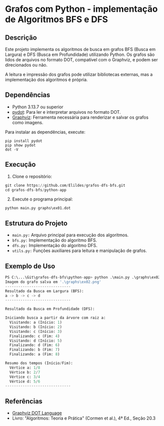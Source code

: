 # Grafos com Python - implementação de Algoritmos BFS e DFS

## Descrição

Este projeto implementa os algoritmos de busca em grafos BFS (Busca em Largura) e DFS (Busca em Profundidade) utilizando Python. Os grafos são lidos de arquivos no formato DOT, compatível com o Graphviz, e podem ser direcionados ou não.

A leitura e impressão dos grafos pode utilizar bibliotecas externas, mas a implementação dos algoritmos é própria.

## Dependências

- Python 3.13.7 ou superior
- [pydot](https://github.com/pydot/pydot): Para ler e interpretar arquivos no formato DOT.
- [Graphviz](https://graphviz.org/download/): Ferramenta necessária para renderizar e salvar os grafos como imagens.

Para instalar as dependências, execute:

`pip install pydot`  
`pip show pydot`  
`dot -V`  

## Execução

1. Clone o repositório:

```python
git clone https://github.com/Elildes/grafos-dfs-bfs.git
cd grafos-dfs-bfs/python-app
```

2. Execute o programa principal:

`python main.py graphs\ex01.dot`  

## Estrutura do Projeto

- `main.py:` Arquivo principal para execução dos algoritmos.
- `bfs.py:` Implementação do algoritmo BFS.
- `dfs.py:` Implementação do algoritmo DFS.
- `utils.py:` Funções auxiliares para leitura e manipulação de grafos.

## Exemplo de Uso

```python
PS C:\...\Git\grafos-dfs-bfs\python-app> python .\main.py .\graphs\ex02.dot`  
Imagem do grafo salva em '.\graphs\ex02.png'
------------------------------
Resultado da Busca em Largura (BFS):
a -> b -> c -> d
------------------------------

Resultado da Busca em Profundidade (DFS):     

Iniciando busca a partir da árvore com raiz a:
  Visitando: a (Início: 1)
  Visitando: b (Início: 2)
  Visitando: c (Início: 3)
  Finalizando: c (Fim: 4)
  Visitando: d (Início: 5)
  Finalizando: d (Fim: 6)
  Finalizando: b (Fim: 7)
  Finalizando: a (Fim: 8)

Resumo dos tempos (Início/Fim):
  Vértice a: 1/8
  Vértice b: 2/7
  Vértice c: 3/4
  Vértice d: 5/6
------------------------------
```

## Referências

- [Graphviz DOT Language](https://graphviz.org/doc/info/lang.html)
- Livro: "Algoritmos: Teoria e Prática" (Cormen et al.), 4ª Ed., Seção 20.3
